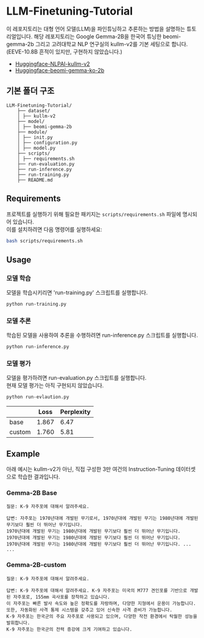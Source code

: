 # LLM-Finetuning-Tutorial
이 레포지토리는 대형 언어 모델(LLM)을 파인튜닝하고 추론하는 방법을 설명하는 튜토리얼입니다.
해당 레포지토리는 Google Gemma-2B을 한국어 튜닝한 beomi-gemma-2b 그리고 고려대학교 NLP 연구실의 kullm-v2를 기본 세팅으로 합니다.
(EEVE-10.8B 흔적이 있지만, 구현하지 않았습니다.)
- [Huggingface-NLPAI-kullm-v2](https://huggingface.co/datasets/nlpai-lab/kullm-v2)
- [Huggingface-beomi-gemma-ko-2b](https://huggingface.co/beomi/gemma-ko-2b)


## 기본 폴더 구조
```
LLM-Finetuning-Tutorial/
    ├── dataset/
    │ ├── kullm-v2
    ├── model/
    │ ├── beomi-gemma-2b
    ├── module/
    │ ├── init.py
    │ ├── configuration.py
    │ ├── model.py
    ├── scripts/
    │ ├── requirements.sh
    ├── run-evaluation.py
    ├── run-inference.py
    ├── run-training.py
    ├── README.md
```

## Requirements
프로젝트를 실행하기 위해 필요한 패키지는 `scripts/requirements.sh` 파일에 명시되어 있습니다.  
이를 설치하려면 다음 명령어를 실행하세요:

```sh
bash scripts/requirements.sh
```

## Usage
### 모델 학습  
모델을 학습시키리면 'run-training.py' 스크립트를 실행합니다.
```sh
python run-training.py
```

### 모델 추론
학습된 모델을 사용하여 추론을 수행하려면 run-inference.py 스크립트를 실행합니다.  
```sh
python run-inference.py
```

### 모델 평가
모델을 평가하려면 run-evaluation.py 스크립트를 실행합니다.  
현재 모델 평가는 아직 구현되지 않았습니다.
```sh
python run-evlaution.py
```
|          | Loss     | Perplexity |
|----------|----------|----------|
| base     | 1.867    | 6.47     |
| custom   | 1.760    | 5.81     |

## Example
아래 예시는 kullm-v2가 아닌, 직접 구성한 3만 여건의 Instruction-Tuning 데이터셋으로 학습한 결과입니다. 
### Gemma-2B Base
```
질문: K-9 자주포에 대해서 알려주세요.

답변: 자주포는 1970년대에 개발된 무기로서, 1970년대에 개발된 무기는 1980년대에 개발된 무기보다 훨씬 더 뛰어난 무기입니다.  
1970년대에 개발된 무기는 1980년대에 개발된 무기보다 훨씬 더 뛰어난 무기입니다.  
1970년대에 개발된 무기는 1980년대에 개발된 무기보다 훨씬 더 뛰어난 무기입니다.  
1970년대에 개발된 무기는 1980년대에 개발된 무기보다 훨씬 더 뛰어난 무기입니다. ... ...
```
### Gemma-2B-custom
```
질문: K-9 자주포에 대해서 알려주세요.

답변: K-9 자주포에 대해서 알려주세요. K-9 자주포는 미국의 M777 견인포를 기반으로 개발된 자주포로, 155mm 곡사포를 장착하고 있습니다.  
이 자주포는 빠른 발사 속도와 높은 정확도를 자랑하며, 다양한 지형에서 운용이 가능합니다.  
또한, 자동화된 사격 통제 시스템을 갖추고 있어 신속한 사격 준비가 가능합니다.  
K-9 자주포는 한국군의 주요 자주포로 사용되고 있으며, 다양한 작전 환경에서 탁월한 성능을 발휘합니다.  
K-9 자주포는 한국군의 전력 증강에 크게 기여하고 있습니다.
```